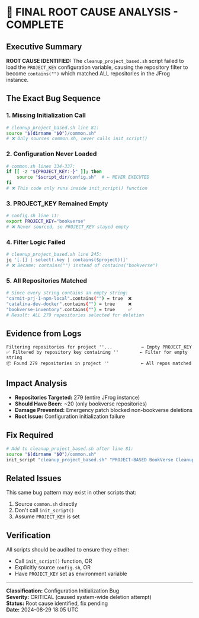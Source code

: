 # 🎯 FINAL ROOT CAUSE ANALYSIS - COMPLETE

## Executive Summary

**ROOT CAUSE IDENTIFIED:** The `cleanup_project_based.sh` script failed to load the `PROJECT_KEY` configuration variable, causing the repository filter to become `contains("")` which matched ALL repositories in the JFrog instance.

## The Exact Bug Sequence

### 1. Missing Initialization Call
```bash
# cleanup_project_based.sh line 81:
source "$(dirname "$0")/common.sh"
# ❌ Only sources common.sh, never calls init_script()
```

### 2. Configuration Never Loaded
```bash
# common.sh lines 334-337:
if [[ -z "${PROJECT_KEY:-}" ]]; then
    source "$script_dir/config.sh"  # ← NEVER EXECUTED
fi
# ❌ This code only runs inside init_script() function
```

### 3. PROJECT_KEY Remained Empty
```bash
# config.sh line 11:
export PROJECT_KEY="bookverse"
# ❌ Never sourced, so PROJECT_KEY stayed empty
```

### 4. Filter Logic Failed
```bash
# cleanup_project_based.sh line 245:
jq '[.[] | select(.key | contains($project))]'
# ❌ Became: contains("") instead of contains("bookverse")
```

### 5. All Repositories Matched
```bash
# Since every string contains an empty string:
"carmit-prj-1-npm-local".contains("") = true  ❌
"catalina-dev-docker".contains("") = true     ❌
"bookverse-inventory".contains("") = true     ✅
# Result: ALL 279 repositories selected for deletion
```

## Evidence from Logs

```
Filtering repositories for project ''...           ← Empty PROJECT_KEY
✅ Filtered by repository key containing ''        ← Filter for empty string
📦 Found 279 repositories in project ''            ← All repos matched
```

## Impact Analysis

- **Repositories Targeted:** 279 (entire JFrog instance)
- **Should Have Been:** ~20 (only bookverse repositories)
- **Damage Prevented:** Emergency patch blocked non-bookverse deletions
- **Root Issue:** Configuration initialization failure

## Fix Required

```bash
# Add to cleanup_project_based.sh after line 81:
source "$(dirname "$0")/common.sh"
init_script "cleanup_project_based.sh" "PROJECT-BASED BookVerse Cleanup"  # ← ADD THIS LINE
```

## Related Issues

This same bug pattern may exist in other scripts that:
1. Source `common.sh` directly
2. Don't call `init_script()`
3. Assume `PROJECT_KEY` is set

## Verification

All scripts should be audited to ensure they either:
- Call `init_script()` function, OR
- Explicitly source `config.sh`, OR  
- Have `PROJECT_KEY` set as environment variable

---

**Classification:** Configuration Initialization Bug  
**Severity:** CRITICAL (caused system-wide deletion attempt)  
**Status:** Root cause identified, fix pending  
**Date:** 2024-08-29 18:05 UTC
